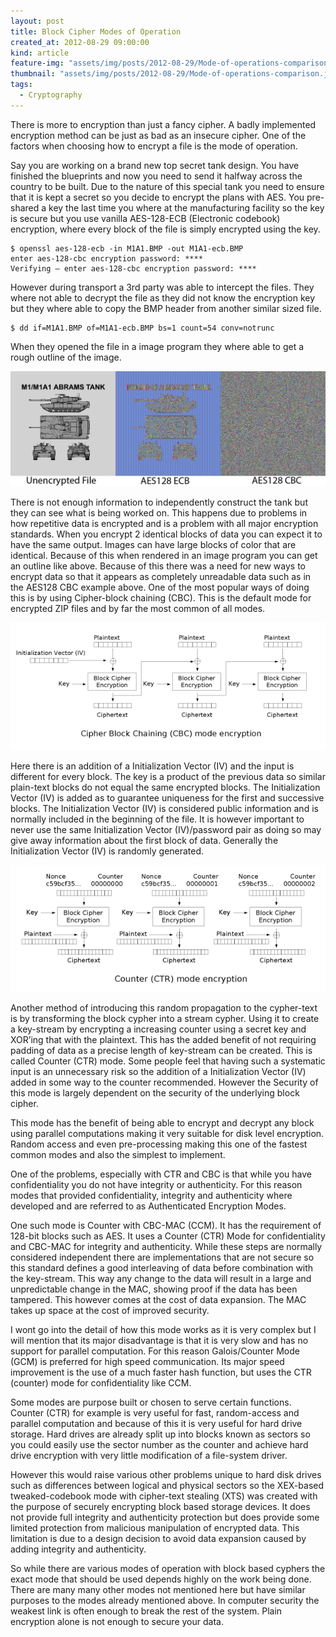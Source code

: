 ```yaml
---
layout: post
title: Block Cipher Modes of Operation
created_at: 2012-08-29 09:00:00
kind: article
feature-img: "assets/img/posts/2012-08-29/Mode-of-operations-comparison.jpg"
thumbnail: "assets/img/posts/2012-08-29/Mode-of-operations-comparison.jpg"
tags:
  - Cryptography
---
```

There is more to encryption than just a fancy cipher. A badly implemented encryption method can be just as bad as an insecure cipher. One of the factors when choosing how to encrypt a file is the mode of operation.

Say you are working on a brand new top secret tank design. You have finished the blueprints and now you need to send it halfway across the country to be built. Due to the nature of this special tank you need to ensure that it is kept a secret so you decide to encrypt the plans with AES.
You pre-shared a key the last time you where at the manufacturing facility so the key is secure but you use vanilla AES-128-ECB (Electronic codebook) encryption, where every block of the file is simply encrypted using the key.

    $ openssl aes-128-ecb -in M1A1.BMP -out M1A1-ecb.BMP
    enter aes-128-cbc encryption password: ****
    Verifying – enter aes-128-cbc encryption password: ****

However during transport a 3rd party was able to intercept the files. They where not able to decrypt the file as they did not know the encryption key but they where able to copy the BMP header from another similar sized file.

    $ dd if=M1A1.BMP of=M1A1-ecb.BMP bs=1 count=54 conv=notrunc

When they opened the file in a image program they where able to get a rough outline of the image.

![Cipher Modes](/assets/img/posts/2012-08-29/Mode-of-operations-comparison.jpg)

<!-- more -->

There is not enough information to independently construct the tank but they can see what is being worked on. This happens due to problems in how repetitive data is encrypted and is a problem with all major encryption standards. When you encrypt 2 identical blocks of data you can expect it to have the same output. Images can have large blocks of color that are identical. Because of this when rendered in an image program you can get an outline like above.
Because of this there was a need for new ways to encrypt data so that it appears as completely unreadable data such as in the AES128 CBC example above. One of the most popular ways of doing this is by using Cipher-block chaining (CBC). This is the default mode for encrypted ZIP files and by far the most common of all modes.

![Cipher Modes](/assets/img/posts/2012-08-29/Cbc_encryption.png)

Here there is an addition of a Initialization Vector (IV) and the input is different for every block. The key is a product of the previous data so similar plain-text blocks do not equal the same encrypted blocks. The Initialization Vector (IV) is added as to guarantee uniqueness for the first and successive blocks. The Initialization Vector (IV) is considered public information and is normally included in the beginning of the file. It is however important to never use the same Initialization Vector (IV)/password pair as doing so may give away information about the first block of data. Generally the Initialization Vector (IV) is randomly generated.

![Cipher Modes](/assets/img/posts/2012-08-29/Ctr_encryption.png)

Another method of introducing this random propagation to the cypher-text is by transforming the block cypher into a stream cypher. Using it to create a key-stream by encrypting a increasing counter using a secret key and XOR’ing that with the plaintext. This has the added benefit of not requiring padding of data as a precise length of key-stream can be created. This is called Counter (CTR) mode. Some people feel that having such a systematic input is an unnecessary risk so the addition of a Initialization Vector (IV) added in some way to the counter recommended. However the Security of this mode is largely dependent on the security of the underlying block cipher.

This mode has the benefit of being able to encrypt and decrypt any block using parallel computations making it very suitable for disk level encryption. Random access and even pre-processing making this one of the fastest common modes and also the simplest to implement.

One of the problems, especially with CTR and CBC is that while you have confidentiality you do not have integrity or authenticity. For this reason modes that provided confidentiality, integrity and authenticity where developed and are referred to as Authenticated Encryption Modes.

One such mode is Counter with CBC-MAC (CCM). It has the requirement of 128-bit blocks such as AES. It uses a Counter (CTR) Mode for confidentiality and CBC-MAC for integrity and authenticity. While these steps are normally considered independent there are implementations that are not secure so this standard defines a good interleaving of data before combination with the key-stream. This way any change to the data will result in a large and unpredictable change in the MAC, showing proof if the data has been tampered. This however comes at the cost of data expansion. The MAC takes up space at the cost of improved security.

I wont go into the detail of how this mode works as it is very complex but I will mention that its major disadvantage is that it is very slow and has no support for parallel computation. For this reason Galois/Counter Mode (GCM) is preferred for high speed communication. Its major speed improvement is the use of a much faster hash function, but uses the CTR (counter) mode for confidentiality like CCM.

Some modes are purpose built or chosen to serve certain functions. Counter (CTR) for example is very useful for fast, random-access and parallel computation and because of this it is very useful for hard drive storage. Hard drives are already split up into blocks known as sectors so you could easily use the sector number as the counter and achieve hard drive encryption with very little modification of a file-system driver.

However this would raise various other problems unique to hard disk drives such as differences between logical and physical sectors so the XEX-based tweaked-codebook mode with cipher-text stealing (XTS) was created with the purpose of securely encrypting block based storage devices. It does not provide full integrity and authenticity protection but does provide some limited protection from malicious manipulation of encrypted data. This limitation is due to a design decision to avoid data expansion caused by adding integrity and authenticity.

So while there are various modes of operation with block based cyphers the exact mode that should be used depends highly on the work being done. There are many many other modes not mentioned here but have similar purposes to the modes already mentioned above. In computer security the weakest link is often enough to break the rest of the system. Plain encryption alone is not enough to secure your data.
